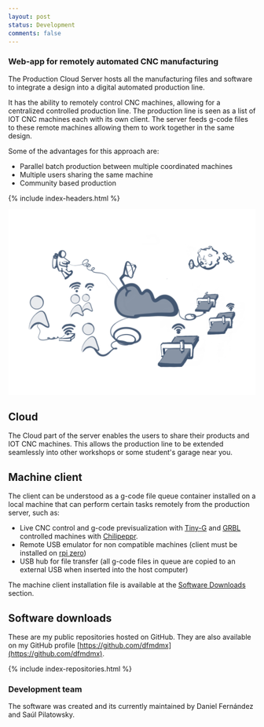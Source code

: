 ```yaml
---
layout: post
status: Development
comments: false
---
```


### Web-app for remotely automated CNC manufacturing
The Production Cloud Server hosts all the manufacturing files and software to integrate a design into a digital automated production line.

It has the ability to remotely control CNC machines, allowing for a centralized controlled production line. The production line is seen as a list of IOT CNC machines each with its own client. The server feeds g-code files to these remote machines allowing them to work together in the same design.

Some of the advantages for this approach are:
 - Parallel batch production between multiple coordinated machines
 - Multiple users sharing the same machine
 - Community based production

{% include index-headers.html %}

 ![Production Cloud Server](/assets/images/production_cloud_server_concept.png)

## Cloud
The Cloud part of the server enables the users to share their products and IOT CNC machines. This allows the production line to be extended seamlessly into other workshops or some student's garage near you.

## Machine client
The client can be understood as a g-code file queue container installed on a local machine that can perform certain tasks remotely from the production server, such as:
 - Live CNC control and g-code previsualization with [Tiny-G](https://github.com/synthetos/TinyG) and [GRBL](https://github.com/grbl/grbl) controlled machines with [Chilipeppr](http://chilipeppr.com/).
 - Remote USB emulator for non compatible machines (client must be installed on [rpi zero](https://www.raspberrypi.org/products/raspberry-pi-zero-w/))
 - USB hub for file transfer (all g-code files in queue are copied to an external USB when inserted into the host computer)

The machine client installation file is available at the [Software Downloads](/open-source/#software-downloads) section.

## Software downloads
These are my public repositories hosted on GitHub. They are also available on my GitHub profile [https://github.com/dfmdmx](https://github.com/dfmdmx).

{% include index-repositories.html %}

### Development team
The software was created and its currently maintained by Daniel Fernández and Saúl Pilatowsky.
